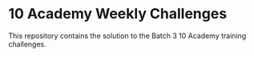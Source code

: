 # 10 Academy Weekly Challenges
This repository contains the solution to the Batch 3 10 Academy training challenges.
